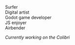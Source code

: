 Surfer    
Digital artist    
Godot game developer    
JS enjoyer    
Airbender    

*Currently working on the Colibri*

<!-- [Steam](https://yourusername.itch.io)     -->
<!-- [itch.io](https://ima-laghima.itch.io/)    
<!-- [GitHub](https://github.com/ImaLaghima) <- You are here    
<!-- [X (Twitter)](https://x.com/imalaghima)    
<!-- [Email](https://x.com/yourusername)     -->
<!-- [Discord](https://discord.com/invite/your-discord-link)     -->
<!-- [Discord Server](https://discord.com/invite/your-server-link)     -->
<!-- [Instagram](https://discord.com/invite/your-server-link)     -->
<!-- [TikTok](https://discord.com/invite/your-server-link)     -->
<!-- [YouTube](https://discord.com/invite/your-server-link)     -->
<!-- [Telegram](https://discord.com/invite/your-server-link)     -->
<!-- [Web Site 1](https://discord.com/invite/your-server-link)     -->
<!-- [Web Site 2](https://discord.com/invite/your-server-link)     -->
